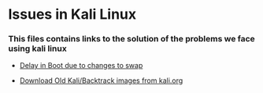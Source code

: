 # Issues in Kali Linux
### This files contains links to the solution of the problems we face using kali linux

- [Delay in Boot due to changes to swap](https://linux-blog.anracom.com/2020/11/15/long-boot-time-of-kali-linux-after-swap-partition-changes-swap-settings-for-the-initramfs/)

- [Download Old Kali/Backtrack images from kali.org](https://old.kali.org)
